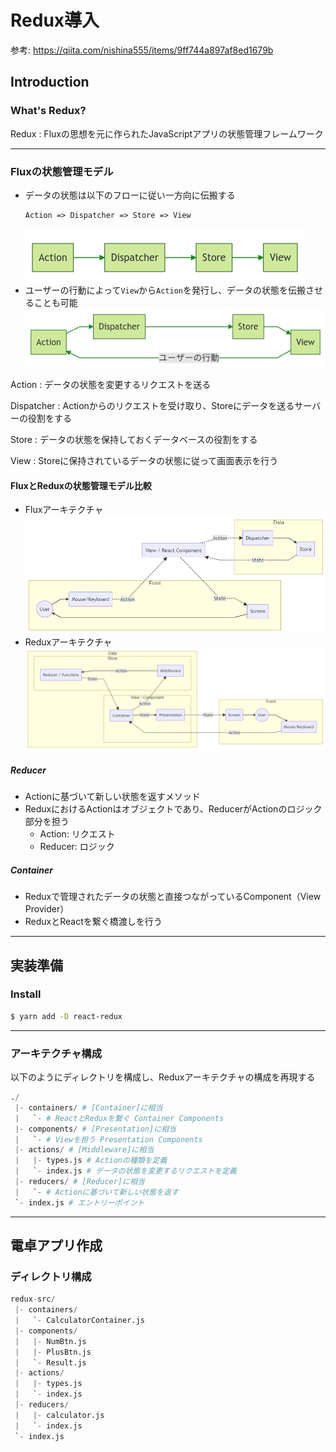 # Redux導入

参考: https://qiita.com/nishina555/items/9ff744a897af8ed1679b

## Introduction

### What's Redux?
Redux
: Fluxの思想を元に作られたJavaScriptアプリの状態管理フレームワーク

---

### Fluxの状態管理モデル
- データの状態は以下のフローに従い一方向に伝搬する
    ```
    Action => Dispatcher => Store => View
    ```
    ![データフロー](./preview/flux1.png)
- ユーザーの行動によって`View`から`Action`を発行し、データの状態を伝搬させることも可能
    ![Actionデータフロー](./preview/flux2.png)

Action
: データの状態を変更するリクエストを送る

Dispatcher
: Actionからのリクエストを受け取り、Storeにデータを送るサーバーの役割をする

Store
: データの状態を保持しておくデータベースの役割をする

View
: Storeに保持されているデータの状態に従って画面表示を行う

#### FluxとReduxの状態管理モデル比較
- Fluxアーキテクチャ
    ![Fluxアーキテクチャ](./preview/flux_all.png)
- Reduxアーキテクチャ
    ![Reduxアーキテクチャ](./preview/redux_all.png)

##### Reducer
- Actionに基づいて新しい状態を返すメソッド
- ReduxにおけるActionはオブジェクトであり、ReducerがActionのロジック部分を担う
    - Action: リクエスト
    - Reducer: ロジック

##### Container
- Reduxで管理されたデータの状態と直接つながっているComponent（View Provider）
- ReduxとReactを繋ぐ橋渡しを行う

***

## 実装準備

### Install
```bash
$ yarn add -D react-redux
```

---

### アーキテクチャ構成
以下のようにディレクトリを構成し、Reduxアーキテクチャの構成を再現する
```python
./
 |- containers/ # [Container]に相当
 |   `- # ReactとReduxを繋ぐ Container Components
 |- components/ # [Presentation]に相当
 |   `- # Viewを担う Presentation Components
 |- actions/ # [Middleware]に相当
 |   |- types.js # Actionの種類を定義
 |   `- index.js # データの状態を変更するリクエストを定義
 |- reducers/ # [Reducer]に相当
 |   `- # Actionに基づいて新しい状態を返す
 `- index.js # エントリーポイント
```

***

## 電卓アプリ作成

### ディレクトリ構成
```python
redux-src/
 |- containers/
 |   `- CalculatorContainer.js
 |- components/
 |   |- NumBtn.js
 |   |- PlusBtn.js
 |   `- Result.js
 |- actions/
 |   |- types.js
 |   `- index.js
 |- reducers/
 |   |- calculator.js
 |   `- index.js
 `- index.js
```
